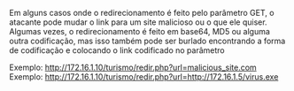 Em alguns casos onde o redirecionamento é feito pelo parâmetro GET, o atacante pode mudar o link para um site malicioso ou o que ele quiser. Algumas vezes, o redirecionamento é feito em base64, MD5 ou alguma outra codificação, mas isso também pode ser burlado encontrando a forma de codificação e colocando o link codificado no parâmetro

Exemplo: http://172.16.1.10/turismo/redir.php?url=malicious_site.com
Exemplo: http://172.16.1.10/turismo/redir.php?url=http://172.16.1.5/virus.exe